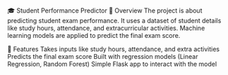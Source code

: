 🎓 Student Performance Predictor
📌 Overview
The project is about predicting student exam performance.
It uses a dataset of student details like study hours, attendance, and extracurricular activities.
Machine learning models are applied to predict the final exam score.

🚀 Features
Takes inputs like study hours, attendance, and extra activities
Predicts the final exam score
Built with regression models (Linear Regression, Random Forest)
Simple Flask app to interact with the model
